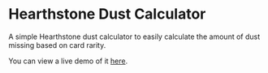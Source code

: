 # Hearthstone Dust Calculator

A simple Hearthstone dust calculator to easily calculate the amount of dust missing based on card rarity.

You can view a live demo of it [here](https://hearthstone-dust-calculator.herokuapp.com/).
